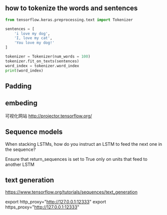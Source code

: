 ## how to tokenize the words and sentences

```python
from tensorflow.keras.preprocessing.text import Tokenizer

sentences = [
    'i love my dog',
    'I, love my cat',
    'You love my dog!'
]

tokenizer = Tokenizer(num_words = 100)
tokenizer.fit_on_texts(sentences)
word_index = tokenizer.word_index
print(word_index)
```

## Padding


## embeding

可视化网站
http://projector.tensorflow.org/


## Sequence models

When stacking LSTMs, how do you instruct an LSTM to feed the next one in the sequence?


Ensure that return_sequences is set to True only on units that feed to another LSTM


## text generation
https://www.tensorflow.org/tutorials/sequences/text_generation


export http_proxy="http://127.0.0.1:12333"
export https_proxy="http://127.0.0.1:12333"
